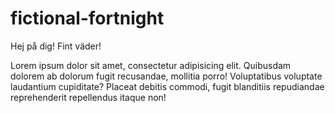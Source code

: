 # fictional-fortnight

Hej på dig! Fint väder!

Lorem ipsum dolor sit amet, consectetur adipisicing elit. Quibusdam dolorem ab dolorum fugit recusandae, mollitia porro! Voluptatibus voluptate laudantium cupiditate? Placeat debitis commodi, fugit blanditiis repudiandae reprehenderit repellendus itaque non!

